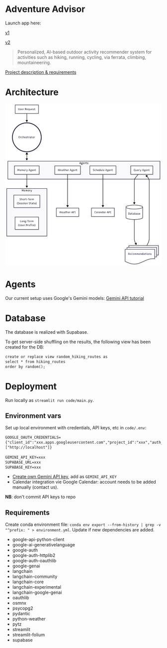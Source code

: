 # Adventure Advisor

Launch app here:

[v1](https://adventure-advisor.streamlit.app/?embed=true)

[v2](https://adventure-advisor-cl.streamlit.app/?embed=true)

> Personalized, AI-based outdoor activity recommender system for activities such as hiking, running, cycling, via ferrata, climbing, mountaineering.

[Project description & requirements](https://docs.google.com/document/d/1fnTi8bGLr4bmyiPhwUcyi8KCYAVgEAzMyFstvKaeqNs/edit?usp=sharing)

# Architecture
![Architecture](assets/architecture.png)

# Agents
Our current setup uses Google's Gemini models: [Gemini API tutorial](https://colab.research.google.com/github/google-gemini/cookbook/blob/main/quickstarts/Get_started.ipynb)

# Database
The database is realized with Supabase.

To get server-side shuffling on the results, the following view has been created for the DB:

```
create or replace view random_hiking_routes as
select * from hiking_routes
order by random();
```

# Deployment
Run locally as `streamlit run code/main.py`.

## Environment vars
Set up local environment with credentials, API keys, etc in `code/.env`:

```
GOOGLE_OAUTH_CREDENTIALS={"client_id":"xxx.apps.googleusercontent.com","project_id":"xxx","auth_uri":"https://accounts.google.com/o/oauth2/auth","token_uri":"https://oauth2.googleapis.com/token","auth_provider_x509_cert_url":"https://www.googleapis.com/oauth2/v1/certs","client_secret":"xxx","redirect_uris":["http://localhost"]}

GEMINI_API_KEY=xxx
SUPABASE_URL=xxx
SUPABASE_KEY=xxx
```

- [Create own Gemini API key](https://aistudio.google.com/app/apikey), add as `GEMINI_API_KEY`
- Calendar integration vie Google Calendar: account needs to be added manually (contact us).

**NB**: don't commit API keys to repo


## Requirements
Create conda environment file: `conda env export --from-history | grep -v "^prefix: " > environment.yml`. Update if new dependencies are added.

- google-api-python-client
- google-ai-generativelanguage
- google-auth
- google-auth-httplib2
- google-auth-oauthlib
- google-genai
- langchain
- langchain-community
- langchain-core
- langchain-experimental
- langchain-google-genai
- oauthlib
- osmnx
- psycopg2
- pydantic
- python-weather
- pytz
- streamlit
- streamlit-folium
- supabase

